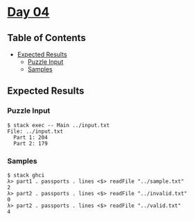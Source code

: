 # [Day 04](https://adventofcode.com/2020/day/4)

## Table of Contents

- [Expected Results](#expected-results)
  - [Puzzle Input](#puzzle-input)
  - [Samples](#samples)

## Expected Results

### Puzzle Input

```console
$ stack exec -- Main ../input.txt
File: ../input.txt
  Part 1: 204
  Part 2: 179
```

### Samples

```console
$ stack ghci
λ> part1 . passports . lines <$> readFile "../sample.txt"
2
λ> part2 . passports . lines <$> readFile "../invalid.txt"
0
λ> part2 . passports . lines <$> readFile "../valid.txt"
4
```
